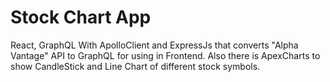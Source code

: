 # Stock Chart App
React, GraphQL With ApolloClient and ExpressJs that converts "Alpha Vantage" API to GraphQL for using in Frontend.
Also there is ApexCharts to show CandleStick and Line Chart of different stock symbols.

